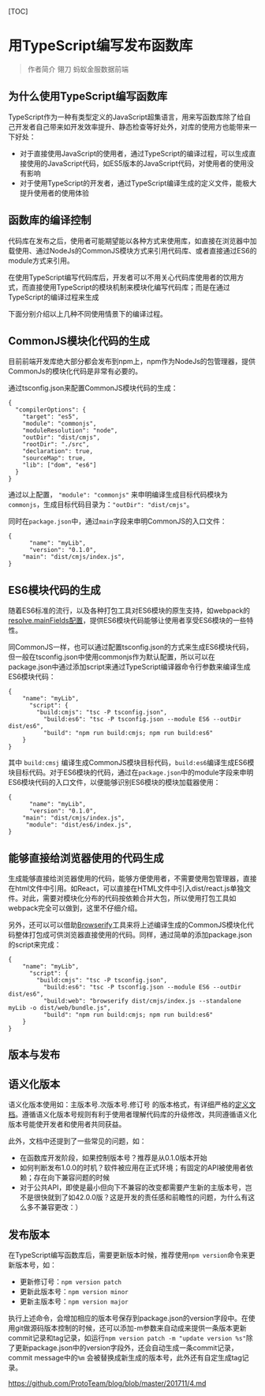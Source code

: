[TOC]



# 用TypeScript编写发布函数库

> 作者简介 翎刀 蚂蚁金服数据前端

## 为什么使用TypeScript编写函数库

TypeScript作为一种有类型定义的JavaScript超集语言，用来写函数库除了给自己开发者自己带来如开发效率提升、静态检查等好处外，对库的使用方也能带来一下好处：

- 对于直接使用JavaScript的使用者，通过TypeScript的编译过程，可以生成直接使用的JavaScript代码，如ES5版本的JavaScript代码，对使用者的使用没有影响
- 对于使用TypeScript的开发者，通过TypeScript编译生成的定义文件，能极大提升使用者的使用体验

## 函数库的编译控制

代码库在发布之后，使用者可能期望能以各种方式来使用库，如直接在浏览器中加载使用、通过NodeJs的CommonJS模块方式来引用代码库、或者直接通过ES6的module方式来引用。

在使用TypeScript编写代码库后，开发者可以不用关心代码库使用者的饮用方式，而直接使用TypeScript的模块机制来模块化编写代码库；而是在通过TypeScript的编译过程来生成

下面分别介绍以上几种不同使用情景下的编译过程。

## CommonJS模块化代码的生成

目前前端开发库绝大部分都会发布到npm上，npm作为NodeJs的包管理器，提供CommonJs的模块化代码是非常有必要的。

通过tsconfig.json来配置CommonJS模块代码的生成：

```
{
  "compilerOptions": {
    "target": "es5",
    "module": "commonjs",
    "moduleResolution": "node",
    "outDir": "dist/cmjs",
    "rootDir": "./src",
    "declaration": true,
    "sourceMap": true,
    "lib": ["dom", "es6"]
  }
}
```

通过以上配置， `"module": "commonjs"` 来申明编译生成目标代码模块为`commonjs`，生成目标代码目录为：`"outDir": "dist/cmjs"`。

同时在`package.json`中，通过`main`字段来申明CommonJS的入口文件：

```
{
      "name": "myLib",
      "version": "0.1.0",
    "main": "dist/cmjs/index.js",
}
```

## ES6模块代码的生成

随着ES6标准的流行，以及各种打包工具对ES6模块的原生支持，如webpack的[resolve.mainFields配置](https://link.zhihu.com/?target=https%3A//webpack.js.org/configuration/resolve/%23resolve-mainfields)，提供ES6模块代码能够让使用者享受ES6模块的一些特性。

同CommonJS一样，也可以通过配置tsconfig.json的方式来生成ES6模块代码，但一般在tsconfig.json中使用commonjs作为默认配置，所以可以在package.json中通过添加script来通过TypeScript编译器命令行参数来编译生成ES6模块代码：

```
{
    "name": "myLib",
      "script": {
        "build:cmjs": "tsc -P tsconfig.json",
          "build:es6": "tsc -P tsconfig.json --module ES6 --outDir dist/es6",
          "build": "npm run build:cmjs; npm run build:es6"
    }
}
```

其中 `build:cmsj` 编译生成CommonJS模块目标代码，`build:es6`编译生成ES6模块目标代码。对于ES6模块的代码，通过在`package.json`中的module字段来申明ES6模块代码的入口文件，以便能够识别ES6模块的模块加载器使用：

```
{
      "name": "myLib",
      "version": "0.1.0",
    "main": "dist/cmjs/index.js",
     "module": "dist/es6/index.js",
}
```

## 能够直接给浏览器使用的代码生成

生成能够直接给浏览器使用的代码，能够方便使用者，不需要使用包管理器，直接在html文件中引用。如React，可以直接在HTML文件中引入dist/react.js单独文件。对此，需要对模块化分布的代码按依赖合并大包，所以使用打包工具如webpack完全可以做到，这里不仔细介绍。

另外，还可以可以借助[Browserify](https://link.zhihu.com/?target=http%3A//browserify.org/)工具来将上述编译生成的CommonJS模块化代码整体打包成可供浏览器直接使用的代码。同样，通过简单的添加package.json的script来完成：

```
{
    "name": "myLib",
      "script": {
        "build:cmjs": "tsc -P tsconfig.json",
          "build:es6": "tsc -P tsconfig.json --module ES6 --outDir dist/es6",
          "build:web": "browserify dist/cmjs/index.js --standalone myLib -o dist/web/bundle.js",
          "build": "npm run build:cmjs; npm run build:es6"
    }
}
```

## 版本与发布

## 语义化版本

语义化版本使用如：主版本号.次版本号.修订号 的版本格式，有详细严格的[定义文档](https://link.zhihu.com/?target=http%3A//semver.org/lang/zh-CN/)。遵循语义化版本号规则有利于使用者理解代码库的升级修改，共同遵循语义化版本号能使开发者和使用者共同获益。

此外，文档中还提到了一些常见的问题，如：

- 在函数库开发阶段，如果控制版本号？推荐是从0.1.0版本开始
- 如何判断发布1.0.0的时机？软件被应用在正式环境；有固定的API被使用者依赖；存在向下兼容问题的时候
- 对于公共API，即使是最小但向下不兼容的改变都需要产生新的主版本号，岂不是很快就到了如42.0.0版？这是开发的责任感和前瞻性的问题，为什么有这么多不兼容更改：）

## 发布版本

在TypeScript编写函数库后，需要更新版本时候，推荐使用`npm version`命令来更新版本号，如：

- 更新修订号：`npm version patch`
- 更新此版本号：`npm version minor`
- 更新主版本号：`npm version major`

执行上述命令，会增加相应的版本号保存到package.json的version字段中。在使用git做源码版本控制的时候，还可以添加-m参数来自动成来提供一条版本更新commit记录和tag记录，如运行`npm version patch -m "update version %s"`除了更新package.json中的version字段外，还会自动生成一条commit记录，commit message中的`%m` 会被替换成新生成的版本号，此外还有自定生成tag记录。

 



https://github.com/ProtoTeam/blog/blob/master/201711/4.md 

 